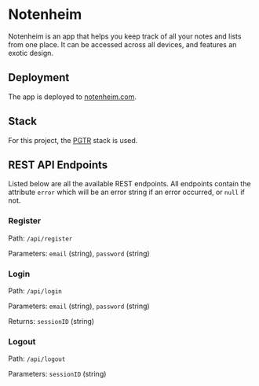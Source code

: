# Notenheim

Notenheim is an app that helps you keep track of all your notes and lists from one place. It can be accessed across all devices, and features an exotic design.

## Deployment

The app is deployed to [notenheim.com](https://www.notenheim.com/).

## Stack

For this project, the [PGTR](https://github.com/WKHAllen/pgtr-sample-app) stack is used.

## REST API Endpoints

Listed below are all the available REST endpoints. All endpoints contain the attribute `error` which will be an error string if an error occurred, or `null` if not.

### Register

Path: `/api/register`

Parameters: `email` (string), `password` (string)

### Login

Path: `/api/login`

Parameters: `email` (string), `password` (string)

Returns: `sessionID` (string)

### Logout

Path: `/api/logout`

Parameters: `sessionID` (string)
